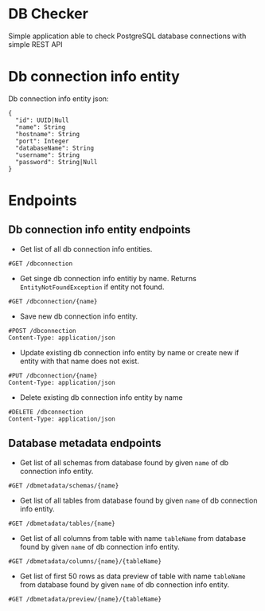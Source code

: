 # DB Checker 
Simple application able to check PostgreSQL database connections with simple REST API

# Db connection info entity
Db connection info entity json:
```
{
  "id": UUID|Null
  "name": String
  "hostname": String
  "port": Integer
  "databaseName": String
  "username": String
  "password": String|Null
}
```

# Endpoints

## Db connection info entity endpoints

- Get list of all db connection info entities.
```
#GET /dbconnection
```

- Get singe db connection info entitiy by name. Returns `EntityNotFoundException` if entity not found.
```
#GET /dbconnection/{name}
```

- Save new db connection info entity.
```
#POST /dbconnection
Content-Type: application/json
```

- Update existing db connection info entity by name or create new if entity with that name does not exist.
```
#PUT /dbconnection/{name}
Content-Type: application/json
```

- Delete existing db connection info entity by name
```
#DELETE /dbconnection
Content-Type: application/json
```

## Database metadata endpoints

- Get list of all schemas from database found by given `name` of db connection info entity.
```
#GET /dbmetadata/schemas/{name}
```

- Get list of all tables from database found by given `name` of db connection info entity.
```
#GET /dbmetadata/tables/{name}
```

- Get list of all columns from table with name `tableName` from database found by given `name` of db connection info entity.
```
#GET /dbmetadata/columns/{name}/{tableName}
```

- Get list of first 50 rows as data preview of table with name `tableName` from database found by given `name` of db connection info entity.
```
#GET /dbmetadata/preview/{name}/{tableName}
```

